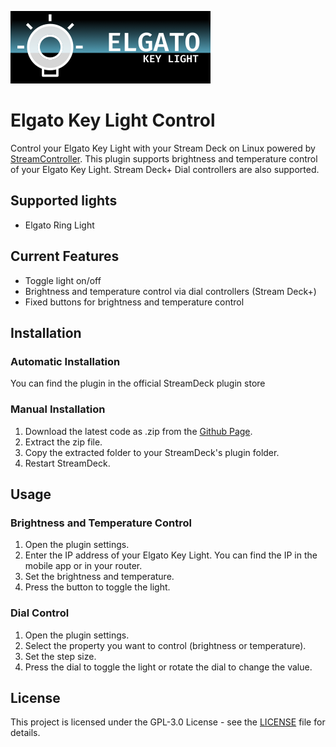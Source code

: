 ![alt text](store/Thumbnail.png "Elgato Key Light Control")

# Elgato Key Light Control

Control your Elgato Key Light with your Stream Deck on Linux powered by [StreamController](https://github.com/StreamController/StreamController).
This plugin supports brightness and temperature control of your Elgato Key Light. Stream Deck+ Dial controllers are also supported.

## Supported lights

- Elgato Ring Light

## Current Features

- Toggle light on/off
- Brightness and temperature control via dial controllers (Stream Deck+)
- Fixed buttons for brightness and temperature control

## Installation

### Automatic Installation

You can find the plugin in the official StreamDeck plugin store

### Manual Installation

1. Download the latest code as .zip from the [Github Page](https://github.com/cozybuild/StreamControllerElgatoKeyLight).
2. Extract the zip file.
3. Copy the extracted folder to your StreamDeck's plugin folder.
4. Restart StreamDeck.

## Usage

### Brightness and Temperature Control

1. Open the plugin settings.
2. Enter the IP address of your Elgato Key Light. You can find the IP in the mobile app or in your router.
3. Set the brightness and temperature.
4. Press the button to toggle the light.

### Dial Control

1. Open the plugin settings.
2. Select the property you want to control (brightness or temperature).
3. Set the step size.
4. Press the dial to toggle the light or rotate the dial to change the value.

## License

This project is licensed under the GPL-3.0 License - see the [LICENSE](LICENSE) file for details.
